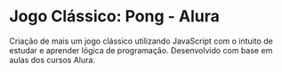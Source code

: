 # Jogo Clássico: Pong - Alura
Criação de mais um jogo clássico utilizando JavaScript com o intuito de estudar e aprender lógica de programação. Desenvolvido com base em aulas dos cursos Alura.
